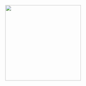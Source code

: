<img src="https://files.catbox.moe/lj6a5t.png" width="239" align="center" class="fr-fir fr-dii" height="239"></div>
